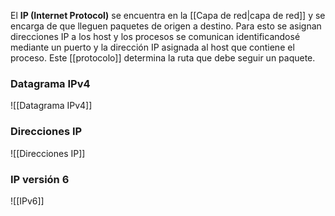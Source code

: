 El **IP (Internet Protocol)** se encuentra en la [[Capa de red|capa de red]] y se encarga de que lleguen paquetes de origen a destino. Para esto se asignan direcciones IP a los host y los procesos se comunican identificandosé mediante un puerto y la dirección IP asignada al host que contiene el proceso. Este [[protocolo]] determina la ruta que debe seguir un paquete.

### Datagrama IPv4
![[Datagrama IPv4]]

### Direcciones IP
![[Direcciones IP]]

### IP versión 6
![[IPv6]]